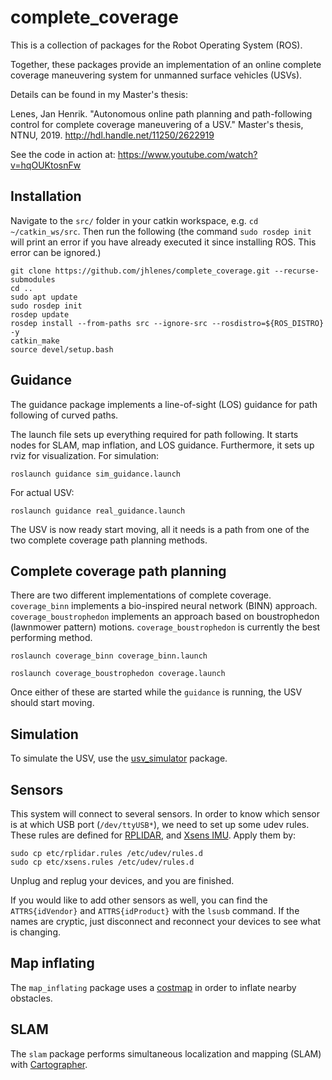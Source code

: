 # complete_coverage
This is a collection of packages for the Robot Operating System (ROS). 

Together, these packages provide an implementation of an online complete coverage maneuvering system for unmanned surface vehicles (USVs).

Details can be found in my Master's thesis:

Lenes, Jan Henrik. "Autonomous online path planning and path-following control for complete coverage maneuvering of a USV." Master's thesis, NTNU, 2019.
http://hdl.handle.net/11250/2622919

See the code in action at: https://www.youtube.com/watch?v=hqOUKtosnFw

## Installation
Navigate to the ```src/``` folder in your catkin workspace, e.g. ```cd ~/catkin_ws/src```. Then run the following (the command ```sudo rosdep init``` will print an error if you have already executed it since installing ROS. This error can be ignored.)
```
git clone https://github.com/jhlenes/complete_coverage.git --recurse-submodules
cd ..
sudo apt update
sudo rosdep init
rosdep update
rosdep install --from-paths src --ignore-src --rosdistro=${ROS_DISTRO} -y
catkin_make
source devel/setup.bash
```

## Guidance
The guidance package implements a line-of-sight (LOS) guidance for path following of curved paths. 

The launch file sets up everything required for path following. It starts nodes for SLAM, map inflation, and LOS guidance. Furthermore, it sets up rviz for visualization. 
For simulation:
```
roslaunch guidance sim_guidance.launch
```
For actual USV:
```
roslaunch guidance real_guidance.launch
```
The USV is now ready start moving, all it needs is a path from one of the two complete coverage path planning methods.

## Complete coverage path planning
There are two different implementations of complete coverage. ```coverage_binn``` implements a bio-inspired neural network (BINN) approach. ```coverage_boustrophedon``` implements an approach based on boustrophedon (lawnmower pattern) motions. ```coverage_boustrophedon``` is currently the best performing method.  
```
roslaunch coverage_binn coverage_binn.launch
```
```
roslaunch coverage_boustrophedon coverage.launch
```
Once either of these are started while the ```guidance``` is running, the USV should start moving.

## Simulation
To simulate the USV, use the [usv_simulator](https://github.com/jhlenes/usv_simulator.git) package.


## Sensors
This system will connect to several sensors. In order to know which sensor is at which USB port (```/dev/ttyUSB*```), we need to set up some udev rules. These rules are defined for [RPLIDAR](etc/rplidar.rules), and [Xsens IMU](etc/xsens.rules). Apply them by:
```
sudo cp etc/rplidar.rules /etc/udev/rules.d
sudo cp etc/xsens.rules /etc/udev/rules.d
```
Unplug and replug your devices, and you are finished.

If you would like to add other sensors as well, you can find the ``` ATTRS{idVendor}``` and ```ATTRS{idProduct}``` with the ```lsusb``` command. If the names are cryptic, just disconnect and reconnect your devices to see what is changing.

## Map inflating
The ```map_inflating``` package uses a [costmap](http://wiki.ros.org/costmap_2d) in order to inflate nearby obstacles.

## SLAM
The ```slam``` package performs simultaneous localization and mapping (SLAM) with [Cartographer](https://google-cartographer-ros.readthedocs.io/en/latest/).

